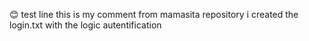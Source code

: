 :blush: 
test line
this is my comment from mamasita repository
i created the login.txt with the logic autentification